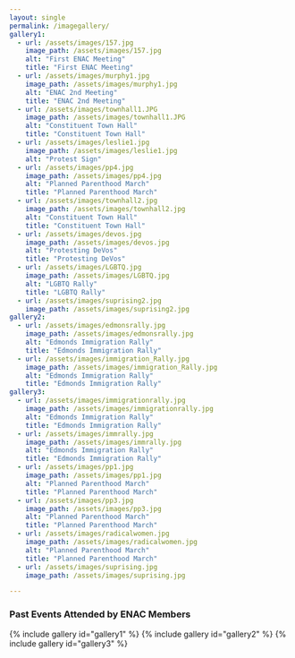 ```yaml
---
layout: single
permalink: /imagegallery/
gallery1:
  - url: /assets/images/157.jpg
    image_path: /assets/images/157.jpg
    alt: "First ENAC Meeting"
    title: "First ENAC Meeting"
  - url: /assets/images/murphy1.jpg
    image_path: /assets/images/murphy1.jpg
    alt: "ENAC 2nd Meeting"
    title: "ENAC 2nd Meeting"  
  - url: /assets/images/townhall1.JPG
    image_path: /assets/images/townhall1.JPG
    alt: "Constituent Town Hall"  
    title: "Constituent Town Hall"    
  - url: /assets/images/leslie1.jpg
    image_path: /assets/images/leslie1.jpg
    alt: "Protest Sign"
  - url: /assets/images/pp4.jpg
    image_path: /assets/images/pp4.jpg
    alt: "Planned Parenthood March"
    title: "Planned Parenthood March"    
  - url: /assets/images/townhall2.jpg
    image_path: /assets/images/townhall2.jpg
    alt: "Constituent Town Hall"  
    title: "Constituent Town Hall"
  - url: /assets/images/devos.jpg
    image_path: /assets/images/devos.jpg
    alt: "Protesting DeVos"
    title: "Protesting DeVos"
  - url: /assets/images/LGBTQ.jpg
    image_path: /assets/images/LGBTQ.jpg
    alt: "LGBTQ Rally"
    title: "LGBTQ Rally"
  - url: /assets/images/suprising2.jpg
    image_path: /assets/images/suprising2.jpg
gallery2:    
  - url: /assets/images/edmonsrally.jpg
    image_path: /assets/images/edmonsrally.jpg
    alt: "Edmonds Immigration Rally"
    title: "Edmonds Immigration Rally"
  - url: /assets/images/immigration_Rally.jpg
    image_path: /assets/images/immigration_Rally.jpg
    alt: "Edmonds Immigration Rally"
    title: "Edmonds Immigration Rally"
gallery3:    
  - url: /assets/images/immigrationrally.jpg
    image_path: /assets/images/immigrationrally.jpg
    alt: "Edmonds Immigration Rally"
    title: "Edmonds Immigration Rally"
  - url: /assets/images/immrally.jpg
    image_path: /assets/images/immrally.jpg
    alt: "Edmonds Immigration Rally"
    title: "Edmonds Immigration Rally"  
  - url: /assets/images/pp1.jpg
    image_path: /assets/images/pp1.jpg
    alt: "Planned Parenthood March"
    title: "Planned Parenthood March"
  - url: /assets/images/pp3.jpg
    image_path: /assets/images/pp3.jpg
    alt: "Planned Parenthood March"
    title: "Planned Parenthood March"  
  - url: /assets/images/radicalwomen.jpg
    image_path: /assets/images/radicalwomen.jpg
    alt: "Planned Parenthood March"
    title: "Planned Parenthood March"  
  - url: /assets/images/suprising.jpg
    image_path: /assets/images/suprising.jpg  

---
```

<h3>Past Events Attended by ENAC Members</h3>

{% include gallery id="gallery1" %}
{% include gallery id="gallery2" %}
{% include gallery id="gallery3" %}
